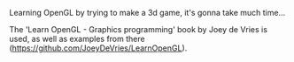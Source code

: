 
Learning OpenGL by trying to make a 3d game, it's gonna take much time... 

The 'Learn OpenGL - Graphics programming' book by Joey de Vries is used, 
as well as examples from there (https://github.com/JoeyDeVries/LearnOpenGL).
